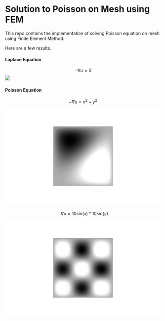 # Solution to Poisson on Mesh using FEM
This repo contains the implementation of solving Poisson equation on mesh using Finite Element Method. 

Here are a few results. 


#### Laplace Equation
$$-\nabla u =0 $$  ![]('./laplace00.png')

#### Poisson Equation
$$-\nabla u = x^2-y^2 $$
![](./assets/images/x2-y200.png)


$$-\nabla u = 10sin(x) * 10sin(y) $$
![](./assets/images/sin00.png)
